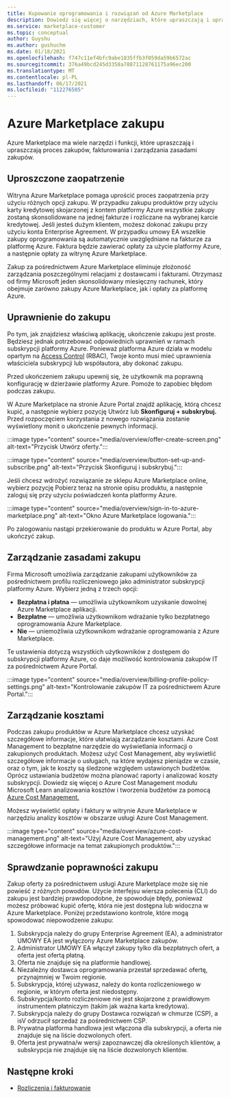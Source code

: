 ```yaml
---
title: Kupowanie oprogramowania i rozwiązań od Azure Marketplace
description: Dowiedz się więcej o narzędziach, które upraszczają i upraszczają zakupy oprogramowania i zarządzanie nimi w Azure Marketplace.
ms.service: marketplace-customer
ms.topic: conceptual
author: Guyshu
ms.author: gushuchm
ms.date: 01/18/2021
ms.openlocfilehash: f747c11ef4bfc9abe1035ffb3f059da59b6572ac
ms.sourcegitcommit: 376a49bcd245d3358a78871128761175a96ec200
ms.translationtype: MT
ms.contentlocale: pl-PL
ms.lasthandoff: 06/17/2021
ms.locfileid: "112276505"
---
```

# <a name="azure-marketplace-purchasing"></a>Azure Marketplace zakupu

Azure Marketplace ma wiele narzędzi i funkcji, które upraszczają i upraszczają proces zakupów, fakturowania i zarządzania zasadami zakupów.

## <a name="simplified-procurement"></a>Uproszczone zaopatrzenie

Witryna Azure Marketplace pomaga uprościć proces zaopatrzenia przy użyciu różnych opcji zakupu. W przypadku zakupu produktów przy użyciu karty kredytowej skojarzonej z kontem platformy Azure wszystkie zakupy zostaną skonsolidowane na jednej fakturze i rozliczane na wybranej karcie kredytowej. Jeśli jesteś dużym klientem, możesz dokonać zakupu przy użyciu konta Enterprise Agreement. W przypadku umowy EA wszelkie zakupy oprogramowania są automatycznie uwzględniane na fakturze za platformę Azure. Faktura będzie zawierać opłaty za użycie platformy Azure, a następnie opłaty za witrynę Azure Marketplace.

Zakup za pośrednictwem Azure Marketplace eliminuje złożoność zarządzania poszczególnymi relacjami z dostawcami i fakturami. Otrzymasz od firmy Microsoft jeden skonsolidowany miesięczny rachunek, który obejmuje zarówno zakupy Azure Marketplace, jak i opłaty za platformę Azure.

## <a name="permission-to-purchase"></a>Uprawnienie do zakupu

Po tym, jak znajdziesz właściwą aplikację, ukończenie zakupu jest proste. Będziesz jednak potrzebować odpowiednich uprawnień w ramach subskrypcji platformy Azure. Ponieważ platforma Azure działa w modelu opartym na [Access Control](/azure/role-based-access-control/overview) (RBAC),  Twoje konto musi mieć uprawnienia właściciela subskrypcji lub współautora, aby dokonać zakupu. 

Przed ukończeniem zakupu upewnij się, że użytkownik ma poprawną konfigurację w dzierżawie platformy Azure. Pomoże to zapobiec błędom podczas zakupu.

W Azure Marketplace na stronie Azure Portal znajdź aplikację, którą chcesz kupić, a  następnie wybierz pozycję Utwórz lub **Skonfiguruj + subskrybuj.** Przed rozpoczęciem korzystania z nowego rozwiązania zostanie wyświetlony monit o ukończenie pewnych informacji.

:::image type="content" source="media/overview/offer-create-screen.png" alt-text="Przycisk Utwórz oferty.":::

:::image type="content" source="media/overview/button-set-up-and-subscribe.png" alt-text="Przycisk Skonfiguruj i subskrybuj.":::

Jeśli chcesz wdrożyć rozwiązanie ze sklepu Azure Marketplace online, wybierz pozycję Pobierz teraz na stronie opisu produktu, a następnie zaloguj się przy użyciu poświadczeń konta platformy Azure. 

:::image type="content" source="media/overview/sign-in-to-azure-marketplace.png" alt-text="Okno Azure Marketplace logowania.":::

Po zalogowaniu nastąpi przekierowanie do produktu w Azure Portal, aby ukończyć zakup.

## <a name="purchase-policy-management"></a>Zarządzanie zasadami zakupu

Firma Microsoft umożliwia zarządzanie zakupami użytkowników za pośrednictwem profilu rozliczeniowego jako administrator subskrypcji platformy Azure. Wybierz jedną z trzech opcji:

- **Bezpłatna i płatna** — umożliwia użytkownikom uzyskanie dowolnej Azure Marketplace aplikacji.
- **Bezpłatne** — umożliwia użytkownikom wdrażanie tylko bezpłatnego oprogramowania Azure Marketplace.
- **Nie** — uniemożliwia użytkownikom wdrażanie oprogramowania z Azure Marketplace.

Te ustawienia dotyczą wszystkich użytkowników z dostępem do subskrypcji platformy Azure, co daje możliwość kontrolowania zakupów IT za pośrednictwem Azure Portal.

:::image type="content" source="media/overview/billing-profile-policy-settings.png" alt-text="Kontrolowanie zakupów IT za pośrednictwem Azure Portal.":::

## <a name="cost-management"></a>Zarządzanie kosztami

Podczas zakupu produktów w Azure Marketplace chcesz uzyskać szczegółowe informacje, które ułatwiają zarządzanie kosztami. Azure Cost Management to bezpłatne narzędzie do wyświetlania informacji o zakupionych produktach. Możesz użyć Cost Management, aby wyświetlić szczegółowe informacje o usługach, na które wydajesz pieniądze w czasie, oraz o tym, jak te koszty są śledzone względem ustawionych budżetów. Oprócz ustawiania budżetów można planować raporty i analizować koszty subskrypcji. Dowiedz się więcej o Azure Cost Management modułu Microsoft Learn analizowania kosztów i tworzenia budżetów za pomocą [Azure Cost Management.](/learn/modules/analyze-costs-create-budgets-azure-cost-management/)

Możesz wyświetlić opłaty i faktury w witrynie Azure Marketplace w narzędziu analizy kosztów w obszarze usługi Azure Cost Management.

:::image type="content" source="media/overview/azure-cost-management.png" alt-text="Użyj Azure Cost Management, aby uzyskać szczegółowe informacje na temat zakupionych produktów.":::

## <a name="purchase-validation-checks"></a>Sprawdzanie poprawności zakupu

Zakup oferty za pośrednictwem usługi Azure Marketplace może się nie powieść z różnych powodów. Użycie interfejsu wiersza polecenia (CLI) do zakupu jest bardziej prawdopodobne, że spowoduje błędy, ponieważ możesz próbować kupić ofertę, która nie jest dostępna lub widoczna w Azure Marketplace. Poniżej przedstawiono kontrole, które mogą spowodować niepowodzenie zakupu:

1. Subskrypcja należy do grupy Enterprise Agreement (EA), a administrator UMOWY EA jest wyłączony Azure Marketplace zakupów.
1. Administrator UMOWY EA włączył zakupy tylko dla bezpłatnych ofert, a oferta jest ofertą płatną.
1. Oferta nie znajduje się na platformie handlowej.
1. Niezależny dostawca oprogramowania przestał sprzedawać ofertę, przynajmniej w Twoim regionie.
1. Subskrypcja, której używasz, należy do konta rozliczeniowego w regionie, w którym oferta jest niedostępny.
1. Subskrypcja/konto rozliczeniowe nie jest skojarzone z prawidłowym instrumentem płatniczym (takim jak ważna karta kredytowa).
1. Subskrypcja należy do grupy Dostawca rozwiązań w chmurze (CSP), a isV odrzucił sprzedaż za pośrednictwem CSP.
1. Prywatna platforma handlowa jest włączona dla subskrypcji, a oferta nie znajduje się na liście dozwolonych ofert.
1. Oferta jest prywatna/w wersji zapoznawczej dla określonych klientów, a subskrypcja nie znajduje się na liście dozwolonych klientów.

## <a name="next-steps"></a>Następne kroki

- [Rozliczenia i fakturowanie](billing-invoicing.md)